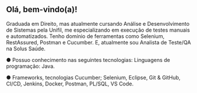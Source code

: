 ## Olá, bem-vindo(a)!
Graduada em Direito, mas atualmente cursando Análise e Desenvolvimento de Sistemas pela Unifil, me especializando em execução de testes manuais e automatizados. Tenho domínio de ferramentas como Selenium, RestAssured, Postman e Cucumber. E, atualmente sou Analista de Teste/QA na Solus Saúde. 

● Possuo conhecimento nas seguintes tecnologias:
Linguagens de programação: Java.

● Frameworks, tecnologias
Cucumber; Selenium, Eclipse, Git & GitHub, CI/CD, Jenkins, Docker, Postman, PL/SQL, VS Code.
